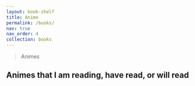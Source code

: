 ```yaml
---
layout: book-shelf
title: Anime
permalink: /books/
nav: true
nav_order: 4
collection: books
---
```


> Animes

## Animes that I am reading, have read, or will read
